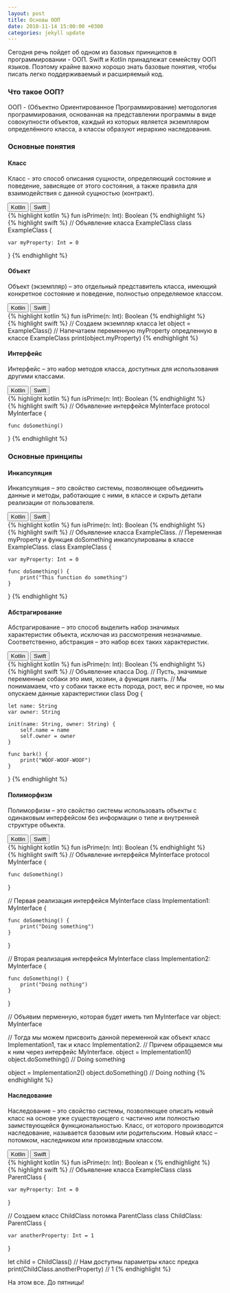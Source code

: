 ```yaml
---
layout: post
title: Основы ООП
date: 2018-11-14 15:00:00 +0300
categories: jekyll update
---
```

Сегодня речь пойдет об одном из базовых приниципов в программировании - ООП. Swift и Kotlin принадлежат семейству ООП языков. Поэтому крайне важно хорошо знать базовые понятия, чтобы писать легко поддерживаемый и расширяемый код.

### Что такое ООП?
ООП - (Объектно Ориентированное Программирование) методология программирования, основанная на представлении программы в виде совокупности объектов, каждый из которых является экземпляром определённого класса, а классы образуют иерархию наследования.

### Основные понятия

#### Класс
Класс - это способ описания сущности, определяющий состояние и поведение, зависящее от этого состояния, а также правила для взаимодействия с данной сущностью (контракт).
<div class="tab">
    <button class="tablinks Kotlin active" style="margin-left: -1px;" onclick="openTab(event, 'Kotlin')">Kotlin</button>
    <button class="tablinks Swift" onclick="openTab(event, 'Swift')">Swift</button>
</div>

<div class="tabcontent Kotlin" style="display: block;">
{% highlight kotlin %}
fun isPrime(n: Int): Boolean 
{% endhighlight %}
</div>

<div class="tabcontent Swift">
{% highlight swift %}
// Объявление класса ExampleClass
class ExampleClass {
	
	var myProperty: Int = 0

}
{% endhighlight %}
</div>

#### Объект
Объект (экземпляр) – это отдельный представитель класса, имеющий конкретное состояние и поведение, полностью определяемое классом.
<div class="tab">
    <button class="tablinks Kotlin active" style="margin-left: -1px;" onclick="openTab(event, 'Kotlin')">Kotlin</button>
    <button class="tablinks Swift" onclick="openTab(event, 'Swift')">Swift</button>
</div>

<div class="tabcontent Kotlin" style="display: block;">
{% highlight kotlin %}
fun isPrime(n: Int): Boolean 
{% endhighlight %}
</div>

<div class="tabcontent Swift">
{% highlight swift %}
// Создаем экземпляр класса 
let object = ExampleClass()
// Напечатаем переменную myProperty опредленную в классе ExampleClass
print(object.myProperty)
{% endhighlight %}
</div>

#### Интерфейс
Интерфейс – это набор методов класса, доступных для использования другими классами. 
<div class="tab">
    <button class="tablinks Kotlin active" style="margin-left: -1px;" onclick="openTab(event, 'Kotlin')">Kotlin</button>
    <button class="tablinks Swift" onclick="openTab(event, 'Swift')">Swift</button>
</div>

<div class="tabcontent Kotlin" style="display: block;">
{% highlight kotlin %}
fun isPrime(n: Int): Boolean 
{% endhighlight %}
</div>

<div class="tabcontent Swift">
{% highlight swift %}
// Объявление интерфейся MyInterface
protocol MyInterface {

	func doSomething()

}
{% endhighlight %}
</div>

### Основные принципы

#### Инкапсуляция
Инкапсуляция – это свойство системы, позволяющее объединить данные и методы, работающие с ними, в классе и скрыть детали реализации от пользователя.
<div class="tab">
    <button class="tablinks Kotlin active" style="margin-left: -1px;" onclick="openTab(event, 'Kotlin')">Kotlin</button>
    <button class="tablinks Swift" onclick="openTab(event, 'Swift')">Swift</button>
</div>

<div class="tabcontent Kotlin" style="display: block;">
{% highlight kotlin %}
fun isPrime(n: Int): Boolean 
{% endhighlight %}
</div>

<div class="tabcontent Swift">
{% highlight swift %}
// Объявление класса ExampleClass. 
// Переменная myProperty и функция doSomething инкапсулированы в классе ExampleClass.
class ExampleClass {
	
	var myProperty: Int = 0

	func doSomething() {
		print("This function do something")
	}

}
{% endhighlight %}
</div>

#### Абстрагирование
Абстрагирование – это способ выделить набор значимых характеристик объекта, исключая из рассмотрения незначимые. Соответственно, абстракция – это набор всех таких характеристик.
<div class="tab">
    <button class="tablinks Kotlin active" style="margin-left: -1px;" onclick="openTab(event, 'Kotlin')">Kotlin</button>
    <button class="tablinks Swift" onclick="openTab(event, 'Swift')">Swift</button>
</div>

<div class="tabcontent Kotlin" style="display: block;">
{% highlight kotlin %}
fun isPrime(n: Int): Boolean 
{% endhighlight %}
</div>

<div class="tabcontent Swift">
{% highlight swift %}
// Объявление класса Dog. 
// Пусть, значимые переменные собаки это имя, хозяин, а функция лаять. 
// Мы понимамаем, что у собаки также есть порода, рост, вес и прочее, но мы опускаем данные характеристики
class Dog {
	
	let name: String
	var owner: String

	init(name: String, owner: String) {
		self.name = name
		self.owner = owner
	}

	func bark() {
		print("WOOF-WOOF-WOOF")
	}

}
{% endhighlight %}
</div>

#### Полиморфизм
Полиморфизм – это свойство системы использовать объекты с одинаковым интерфейсом без информации о типе и внутренней структуре объекта.
<div class="tab">
    <button class="tablinks Kotlin active" style="margin-left: -1px;" onclick="openTab(event, 'Kotlin')">Kotlin</button>
    <button class="tablinks Swift" onclick="openTab(event, 'Swift')">Swift</button>
</div>

<div class="tabcontent Kotlin" style="display: block;">
{% highlight kotlin %}
fun isPrime(n: Int): Boolean 
{% endhighlight %}
</div>

<div class="tabcontent Swift">
{% highlight swift %}
// Объявление интерфейся MyInterface
protocol MyInterface {

	func doSomething()

}

// Первая реализация интерфейся MyInterface
class Implementation1: MyInterface {
	
	func doSomething() {
		print("Doing something")
	}

}

// Вторая реализация интерфейся MyInterface
class Implementation2: MyInterface {
	
	func doSomething() {
		print("Doing nothing")
	}

}

// Объявим перменную, которая будет иметь тип MyInterface
var object: MyInterface

// Тогда мы можем присвоить данной переменной как объект класс Implementation1, так и класс Implementation2.
// Причем обращаемся мы к ним через интерфейс MyInterface.
object = Implementation1()
object.doSomething() // Doing something

object = Implementation2()
object.doSomething() // Doing nothing
{% endhighlight %}
</div>

#### Наследование
Наследование – это свойство системы, позволяющее описать новый класс на основе уже существующего с частично или полностью заимствующейся функциональностью. Класс, от которого производится наследование, называется базовым или родительским. Новый класс – потомком, наследником или производным классом.

<div class="tab">
    <button class="tablinks Kotlin active" style="margin-left: -1px;" onclick="openTab(event, 'Kotlin')">Kotlin</button>
    <button class="tablinks Swift" onclick="openTab(event, 'Swift')">Swift</button>
</div>

<div class="tabcontent Kotlin" style="display: block;">
{% highlight kotlin %}
fun isPrime(n: Int): Boolean к
{% endhighlight %}
</div>

<div class="tabcontent Swift">
{% highlight swift %}
// Объявление класса ExampleClass
class ParentClass {
	
	var myProperty: Int = 0

}

// Создаем класс ChildClass потомка ParentClass
class ChildClass: ParentClass {
	
	var anotherProperty: Int = 1

}

let child = ChildClass()
// Нам доступны параметры класс предка
print(ChildClass.anotherProperty) // 1
{% endhighlight %}
</div>

На этом все. До пятницы!